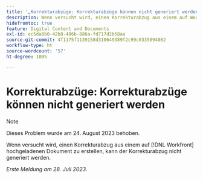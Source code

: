 ```yaml
---
title: '„Korrekturabzüge: Korrekturabzüge können nicht generiert werden“'
description: Wenn versucht wird, einen Korrekturabzug aus einem auf Workfront hochgeladenen Dokument zu erstellen, kann der Korrekturabzug nicht generiert werden.
hidefromtoc: true
feature: Digital Content and Documents
exl-id: ec5da8b0-42b8-406b-886a-fd717d2b58aa
source-git-commit: 4f1175f1139158d310649389f2c99c0335094082
workflow-type: ht
source-wordcount: '57'
ht-degree: 100%

---
```


# Korrekturabzüge: Korrekturabzüge können nicht generiert werden

<!--Wf and WFP TOCs-->

>[!NOTE]
>
>Dieses Problem wurde am 24. August 2023 behoben.

Wenn versucht wird, einen Korrekturabzug aus einem auf [!DNL Workfront] hochgeladenen Dokument zu erstellen, kann der Korrekturabzug nicht generiert werden.

_Erste Meldung am 28. Juli 2023._
